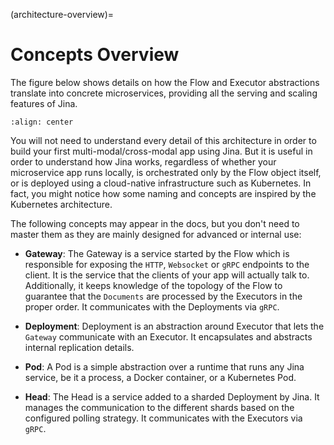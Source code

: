 (architecture-overview)=
# Concepts Overview

The figure below shows details on how the Flow and Executor abstractions translate into concrete microservices, providing all the 
serving and scaling features of Jina.


```{figure} arch-overview.svg
:align: center
```

You will not need to understand every detail of this architecture in order to build your first multi-modal/cross-modal app using Jina.
But it is useful in order to understand how Jina works, regardless of whether your microservice app runs locally,
is orchestrated only by the Flow object itself, or is deployed using a cloud-native infrastructure such as Kubernetes.
In fact, you might notice how some naming and concepts are inspired by the Kubernetes architecture.

The following concepts may appear in the docs, but you don't need to master them as they are mainly designed for advanced or internal use:

  - **Gateway**: The Gateway is a service started by the Flow which is responsible for exposing the `HTTP`, `Websocket` or `gRPC` endpoints to the client. It is the service that the clients of your app will actually talk to. Additionally, it keeps knowledge of the topology of the Flow to guarantee that the `Documents` are processed by the Executors in the proper order. It communicates with the Deployments via `gRPC`.

  - **Deployment**: Deployment is an abstraction around Executor that lets the `Gateway` communicate with an Executor. It encapsulates and abstracts internal replication details.

  - **Pod**: A Pod is a simple abstraction over a runtime that runs any Jina service, be it a process, a Docker container, or a Kubernetes Pod.

  - **Head**: The Head is a service added to a sharded Deployment by Jina. It manages the communication to the different shards based on the configured polling strategy. It communicates with the Executors via `gRPC`.
